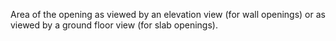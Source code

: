 Area of the opening as viewed by an elevation view (for wall openings) or as viewed by a ground floor view (for slab openings).
